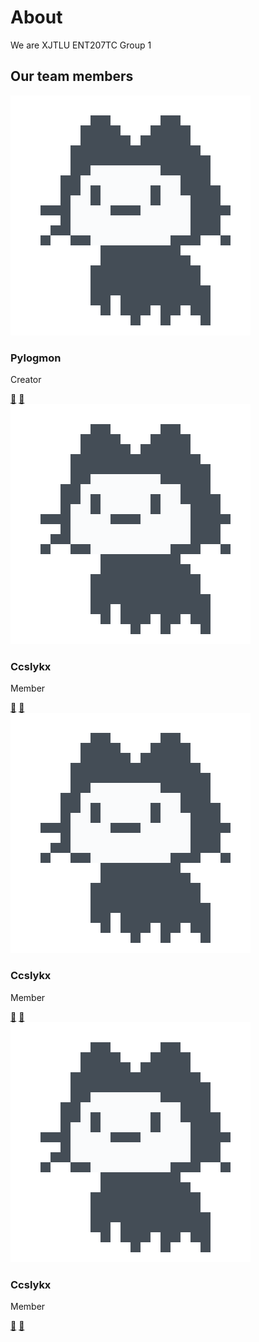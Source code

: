 # About
We are XJTLU ENT207TC Group 1
## Our team members

<div class="team-grid">

  <div class="team-card">
    <img src="/images/mona-loading-default-c3c7aad1282f.gif" alt="avatar" class="avatar">
    <h3>Pylogmon</h3>
    <p>Creator</p>
    <div class="links">
      <a href="https://github.com/" target="_blank">🐙</a>
      <a href="mailto:test@example.com">📧</a>
    </div>
  </div>

  <div class="team-card">
    <img src="/images/mona-loading-default-c3c7aad1282f.gif" alt="avatar" class="avatar">
    <h3>Ccslykx</h3>
    <p>Member</p>
    <div class="links">
      <a href="https://github.com/" target="_blank">🐙</a>
      <a href="mailto:test@example.com">📧</a>
    </div>
  </div>

  <div class="team-card">
    <img src="/images/mona-loading-default-c3c7aad1282f.gif" alt="avatar" class="avatar">
    <h3>Ccslykx</h3>
    <p>Member</p>
    <div class="links">
      <a href="https://github.com/" target="_blank">🐙</a>
      <a href="mailto:test@example.com">📧</a>
    </div>
  </div>

  <div class="team-card">
    <img src="/images/mona-loading-default-c3c7aad1282f.gif" alt="avatar" class="avatar">
    <h3>Ccslykx</h3>
    <p>Member</p>
    <div class="links">
      <a href="https://github.com/" target="_blank">🐙</a>
      <a href="mailto:test@example.com">📧</a>
    </div>
  </div>

</div>